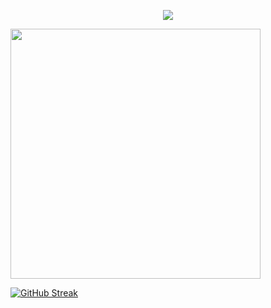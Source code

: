 <p align="center">
<img src="https://capsule-render.vercel.app/api?type=waving&color=timeGradient&height=300&&section=header&text={12}&fontSize=90&fontAlign=50&fontAlignY=30&desc={123}&descAlign=50&descSize=30&descAlignY=60&animation=twinkling" />
</p>
 

<img align="center" width="400" src="https://github-readme-stats.vercel.app/api?username={loveforever330}&theme=transparent&include_all_commits=true&show_icons=true&hide_border=true" />


<a href="https://git.io/streak-stats"><img src="https://streak-stats.demolab.com?user=loveforever330" alt="GitHub Streak" /></a>


<!-- 
<p align="center">
<img src="https://capsule-render.vercel.app/api?type=waving&color=timeGradient&height=300&&section=footer&text={THE END}&fontSize=90&fontAlign=50&fontAlignY=70&desc={Done is Better Than Perfect!}&descAlign=50&descSize=30&descAlignY=40&animation=twinkling" />
</p> -->